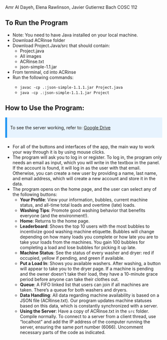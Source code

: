 Amr Al Dayeh, Elena Rawlinson, Javier Gutierrez Bach 
COSC 112 

<h2>To Run the Program</h2>
<ul>
    <li>Note: You need to have Java installed on your local machine.</li>
    <li>Download ACRinse folder</li>
    <li>Download Project.Java/src that should contain:
        <ul>
            <li>Project.java</li>
            <li>All images</li>
            <li>ACRinse.txt</li>
            <li>json-simple-1.1.jar</li>
        </ul>
    </li>
    <li>From terminal, cd into ACRinse</li>
    <li>Run the following commands:</li>
        <ul>
    <li><code>javac -cp .:json-simple-1.1.1.jar Project.java</code></li>
    <li><code>java -cp .:json-simple-1.1.1.jar Project</code></li>
        </ul>

</ul>

<h2>How to Use the Program:</h2>

<div style="background-color: #e7f3fe; padding: 10px; border-left: 6px solid #2196F3; margin-bottom: 20px;">
    <p>To see the server working, refer to: <a href="https://drive.google.com/drive/folders/1e9ylJGAOr75ZgmvuFBOb8s8uLiDJ_Lrg?usp=sharing" target="_blank">Google Drive</a></p>
</div>

<ul>
    <li>For all of the buttons and interfaces of the app, the main way to work your way through it is by using mouse clicks.</li>
    <li>The program will ask you to log in or register. To log in, the program only needs an email as input, which you will write in the textbox in the panel. If the account is found, it will log in as the user with that email. Otherwise, you can create a new user by providing a name, last name, and email address, which will create a new account and store it in the data.</li>
    <li>The program opens on the home page, and the user can select any of the following buttons:
        <ul>
            <li><strong>Your Profile</strong>: View your information, bubbles, current machine status, and all-time total loads and overtime (late) loads.</li>
            <li><strong>Washing Tips</strong>: Promote good washing behavior that benefits everyone (and the environment!).</li>
            <li><strong>Home</strong>: Returns to the home page.</li>
            <li><strong>Leaderboard</strong>: Shows the top 10 users with the most bubbles to incentivize good washing machine etiquette. Bubbles will change depending on how many loads you complete or how late you are to take your loads from the machines. You gain 100 bubbles for completing a load and lose bubbles for picking it up late.</li>
            <li><strong>Machine Status</strong>: See the status of every washer and dryer: red if occupied, yellow if pending, and green if available.</li>
            <li><strong>Put a Load In</strong>: Shows you available washers. After washing, a button will appear to take you to the dryer page. If a machine is pending and the owner doesn't take their load, they have a 10-minute grace period before anyone can take their clothes out.</li>
            <li><strong>Queue</strong>: A FIFO linked list that users can join if all machines are taken. There’s a queue for both washers and dryers.</li>
            <li><strong>Data Handling</strong>: All data regarding machine availability is based on a JSON file (ACRinse.txt). Our program updates machine statuses based on this data, which is constantly synchronized with a server.</li>
            <li><strong>Using the Server</strong>: Have a copy of ACRinse.txt in the <code>src</code> folder. Compile normally. To connect to a server from a client thread, use “localhost” and add the IP address of the computer running the server, ensuring the same port number (6066). Uncomment necessary parts of the code as indicated.</li>
        </ul>
    </li>
</ul>


